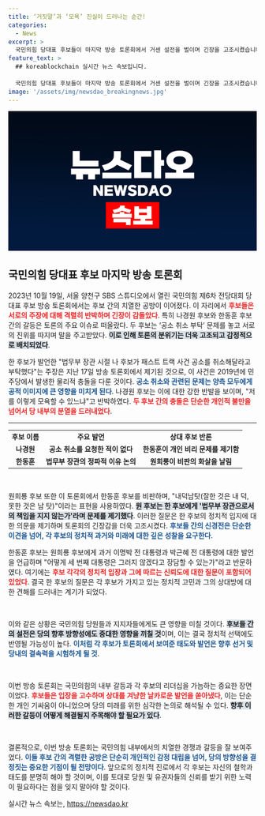 ```yaml
---
title: ‘거짓말’과 ‘모욕’ 진실이 드러나는 순간!
categories:
  - News
excerpt: >
  국민의힘 당대표 후보들이 마지막 방송 토론회에서 거센 설전을 벌이며 긴장을 고조시켰습니다. 나경원과 한동훈 간의 격렬한 공방은 특히 이목을 끌었습니다. 과연, 이들의 충돌이 당의 미래에 어떤 영향을 미칠까요?
feature_text: >
  ## koreablockchain 실시간 뉴스 속보입니다.

  국민의힘 당대표 후보들이 마지막 방송 토론회에서 거센 설전을 벌이며 긴장을 고조시켰습니다. 나경원과 한동훈 간의 격렬한 공방은 특히 이목을 끌었습니다. 과연, 이들의 충돌이 당의 미래에 어떤 영향을 미칠까요?
image: '/assets/img/newsdao_breakingnews.jpg'
---
```


<p><img src="/assets/img/newsdao_breakingnews.jpg" alt="koreablockchain 속보" /></p>

<h2 data-ke-size="size26">국민의힘 당대표 후보 마지막 방송 토론회</h2>

<p data-ke-size="size16">2023년 10월 19일, 서울 양천구 SBS 스튜디오에서 열린 국민의힘 제6차 전당대회 당대표 후보 방송 토론회에서는 후보 간의 치열한 공방이 이어졌다. 이 자리에서 <b><span style="color: #ee2323;">후보들은 서로의 주장에 대해 격렬히 반박하며 긴장이 감돌았다</span></b>. 특히 나경원 후보와 한동훈 후보 간의 갈등은 토론의 주요 이슈로 떠올랐다. 두 후보는 ‘공소 취소 부탁’ 문제를 놓고 서로의 진위를 따지며 말을 주고받았다. <b><span style="background-color: #21538527;">이로 인해 토론의 분위기는 더욱 고조되고 감정적으로 배치되었다</span></b>.</p>

<p data-ke-size="size16">한 후보가 발언한 "법무부 장관 시절 나 후보가 패스트 트랙 사건 공소를 취소해달라고 부탁했다"는 주장은 지난 17일 방송 토론회에서 제기된 것으로, 이 사건은 2019년에 민주당에서 발생한 물리적 충돌을 다룬 것이다. <b><span style="color: #1a5490;">공소 취소와 관련된 문제는 양측 모두에게 공적 이미지에 큰 영향을 미치게 된다</span></b>. 나경원 후보는 이에 대한 강한 반발을 보이며, "저를 이렇게 모욕할 수 있느냐"고 반박하였다. <b><span style="color: #ee2323;">두 후보 간의 충돌은 단순한 개인적 불만을 넘어서 당 내부의 분열을 드러내었다</span></b>.</p>

<hr>

<table style="width: 100%;">
    <tr>
        <td style="text-align: center;"><b>후보 이름</b></td>
        <td style="text-align: center;"><b>주요 발언</b></td>
        <td style="text-align: center;"><b>상대 후보 반론</b></td>
    </tr>
    <tr>
        <td style="text-align: center; height: 17px;"><b>나경원</b></td>
        <td style="text-align: center; height: 17px;"><b>공소 취소를 요청한 적이 없다</b></td>
        <td style="text-align: center; height: 17px;"><b>한동훈이 개인 비리 문제를 제기함</b></td>
    </tr>
    <tr>
        <td style="text-align: center; height: 17px;"><b>한동훈</b></td>
        <td style="text-align: center; height: 17px;"><b>법무부 장관의 정파적 이유 논의</b></td>
        <td style="text-align: center; height: 17px;"><b>원희룡이 비판의 화살을 날림</b></td>
    </tr>
</table>

<p data-ke-size="size16">&nbsp;</p>

<p data-ke-size="size16">원희룡 후보 또한 이 토론회에서 한동훈 후보를 비판하며, "내덕남탓(잘한 것은 내 덕, 못한 것은 남 탓)"이라는 표현을 사용하였다. <b><span style="background-color: #21538527;">원 후보는 한 후보에게 '법무부 장관으로서의 책임을 지지 않는가'라며 문제를 제기했다</span></b>. 이러한 질문은 한 후보의 정치적 입지에 대한 의문을 제기하며 토론회의 긴장감을 더욱 고조시켰다. <b><span style="color: #1a5490;">후보들 간의 신경전은 단순한 이견을 넘어, 각 후보의 정치적 과거와 미래에 대한 깊은 성찰을 요구한다</span></b>.</p>

<p data-ke-size="size16">한동훈 후보는 원희룡 후보에게 과거 이명박 전 대통령과 박근혜 전 대통령에 대한 발언을 언급하며 "어떻게 세 번째 대통령은 그러지 않겠다고 장담할 수 있는가"라고 반문하였다. 여기에는 <b><span style="color: #ee2323;">후보 각각의 정치적 입장과 그에 따르는 신뢰도에 대한 질문이 포함되어 있었다</span></b>. 결국 한 후보의 질문은 각 후보가 가지고 있는 정치적 고민과 그의 상대방에 대한 견해를 드러내는 계기가 되었다.</p>

<p data-ke-size="size16">&nbsp;</p>

<p data-ke-size="size16">이와 같은 상황은 국민의힘 당원들과 지지자들에게도 큰 영향을 미칠 것이다. <b><span style="background-color: #21538527;">후보들 간의 설전은 당의 향후 방향성에도 중대한 영향을 끼칠 것</span></b>이며, 이는 결국 정치적 선택에도 반영될 가능성이 높다. <b><span style="color: #1a5490;">이처럼 각 후보가 토론회에서 보여준 태도와 발언은 향후 선거 및 당내의 결속력을 시험하게 될 것</span></b>.</p>

<p data-ke-size="size16">&nbsp;</p>

<p data-ke-size="size16">이번 방송 토론회는 국민의힘의 내부 갈등과 각 후보의 리더십을 가늠하는 중요한 장면이었다. <b><span style="color: #ee2323;">후보들은 입장을 고수하며 상대를 겨냥한 날카로운 발언을 쏟아냈다</span></b>, 이는 단순한 개인 기싸움이 아니었으며 당의 미래를 위한 심각한 논의로 해석될 수 있다. <b><span style="background-color: #21538527;">향후 이러한 갈등이 어떻게 해결될지 주목해야 할 필요가 있다</span></b>.</p>

<p data-ke-size="size16">&nbsp;</p>

<p data-ke-size="size16">결론적으로, 이번 방송 토론회는 국민의힘 내부에서의 치열한 경쟁과 갈등을 잘 보여주었다. <b><span style="color: #1a5490;">이들 후보 간의 격렬한 공방은 단순히 개인적인 감정 대립을 넘어, 당의 방향성을 결정짓는 중요한 기점이 될 전망이다</span></b>. 앞으로의 정치적 진로에서 각 후보는 자신의 철학과 태도를 분명히 해야 할 것이며, 이를 토대로 당원 및 유권자들의 신뢰를 받기 위한 노력이 필요하다는 점을 잊지 말아야 할 것이다.</p>
실시간 뉴스 속보는, <a href="https://newsdao.kr" rel="dofollow">https://newsdao.kr</a>


